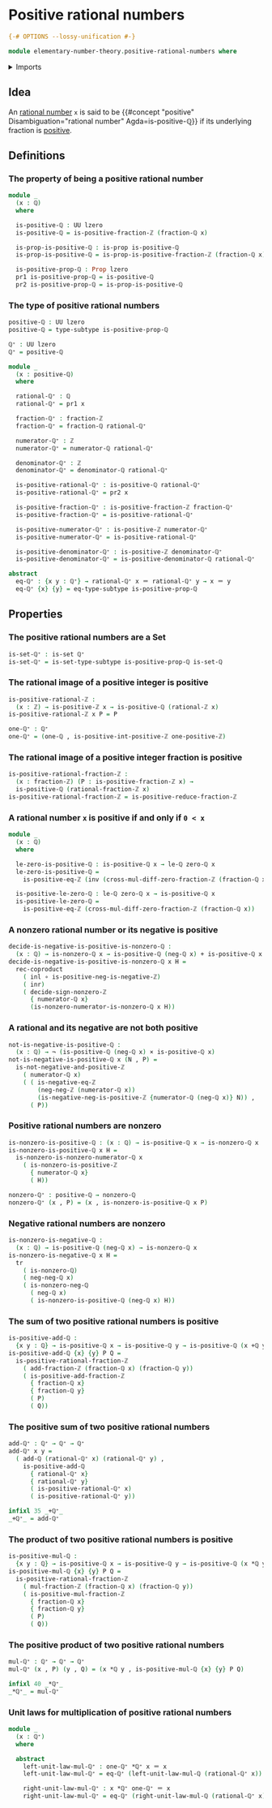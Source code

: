 # Positive rational numbers

```agda
{-# OPTIONS --lossy-unification #-}

module elementary-number-theory.positive-rational-numbers where
```

<details><summary>Imports</summary>

```agda
open import elementary-number-theory.addition-integer-fractions
open import elementary-number-theory.addition-rational-numbers
open import elementary-number-theory.cross-multiplication-difference-integer-fractions
open import elementary-number-theory.integer-fractions
open import elementary-number-theory.integers
open import elementary-number-theory.multiplication-integer-fractions
open import elementary-number-theory.multiplication-integers
open import elementary-number-theory.multiplication-rational-numbers
open import elementary-number-theory.negative-integers
open import elementary-number-theory.nonzero-rational-numbers
open import elementary-number-theory.positive-and-negative-integers
open import elementary-number-theory.positive-integer-fractions
open import elementary-number-theory.positive-integers
open import elementary-number-theory.rational-numbers
open import elementary-number-theory.reduced-integer-fractions
open import elementary-number-theory.strict-inequality-rational-numbers

open import foundation.cartesian-product-types
open import foundation.coproduct-types
open import foundation.dependent-pair-types
open import foundation.function-types
open import foundation.identity-types
open import foundation.negation
open import foundation.propositions
open import foundation.sets
open import foundation.subtypes
open import foundation.transport-along-identifications
open import foundation.universe-levels
```

</details>

## Idea

An [rational number](elementary-number-theory.rational-numbers.md) `x` is said
to be
{{#concept "positive" Disambiguation="rational number" Agda=is-positive-ℚ}} if
its underlying fraction is
[positive](elementary-number-theory.positive-integer-fractions.md).

## Definitions

### The property of being a positive rational number

```agda
module _
  (x : ℚ)
  where

  is-positive-ℚ : UU lzero
  is-positive-ℚ = is-positive-fraction-ℤ (fraction-ℚ x)

  is-prop-is-positive-ℚ : is-prop is-positive-ℚ
  is-prop-is-positive-ℚ = is-prop-is-positive-fraction-ℤ (fraction-ℚ x)

  is-positive-prop-ℚ : Prop lzero
  pr1 is-positive-prop-ℚ = is-positive-ℚ
  pr2 is-positive-prop-ℚ = is-prop-is-positive-ℚ
```

### The type of positive rational numbers

```agda
positive-ℚ : UU lzero
positive-ℚ = type-subtype is-positive-prop-ℚ

ℚ⁺ : UU lzero
ℚ⁺ = positive-ℚ

module _
  (x : positive-ℚ)
  where

  rational-ℚ⁺ : ℚ
  rational-ℚ⁺ = pr1 x

  fraction-ℚ⁺ : fraction-ℤ
  fraction-ℚ⁺ = fraction-ℚ rational-ℚ⁺

  numerator-ℚ⁺ : ℤ
  numerator-ℚ⁺ = numerator-ℚ rational-ℚ⁺

  denominator-ℚ⁺ : ℤ
  denominator-ℚ⁺ = denominator-ℚ rational-ℚ⁺

  is-positive-rational-ℚ⁺ : is-positive-ℚ rational-ℚ⁺
  is-positive-rational-ℚ⁺ = pr2 x

  is-positive-fraction-ℚ⁺ : is-positive-fraction-ℤ fraction-ℚ⁺
  is-positive-fraction-ℚ⁺ = is-positive-rational-ℚ⁺

  is-positive-numerator-ℚ⁺ : is-positive-ℤ numerator-ℚ⁺
  is-positive-numerator-ℚ⁺ = is-positive-rational-ℚ⁺

  is-positive-denominator-ℚ⁺ : is-positive-ℤ denominator-ℚ⁺
  is-positive-denominator-ℚ⁺ = is-positive-denominator-ℚ rational-ℚ⁺

abstract
  eq-ℚ⁺ : {x y : ℚ⁺} → rational-ℚ⁺ x ＝ rational-ℚ⁺ y → x ＝ y
  eq-ℚ⁺ {x} {y} = eq-type-subtype is-positive-prop-ℚ
```

## Properties

### The positive rational numbers are a Set

```agda
is-set-ℚ⁺ : is-set ℚ⁺
is-set-ℚ⁺ = is-set-type-subtype is-positive-prop-ℚ is-set-ℚ
```

### The rational image of a positive integer is positive

```agda
is-positive-rational-ℤ :
  (x : ℤ) → is-positive-ℤ x → is-positive-ℚ (rational-ℤ x)
is-positive-rational-ℤ x P = P

one-ℚ⁺ : ℚ⁺
one-ℚ⁺ = (one-ℚ , is-positive-int-positive-ℤ one-positive-ℤ)
```

### The rational image of a positive integer fraction is positive

```agda
is-positive-rational-fraction-ℤ :
  (x : fraction-ℤ) (P : is-positive-fraction-ℤ x) →
  is-positive-ℚ (rational-fraction-ℤ x)
is-positive-rational-fraction-ℤ = is-positive-reduce-fraction-ℤ
```

### A rational number `x` is positive if and only if `0 < x`

```agda
module _
  (x : ℚ)
  where

  le-zero-is-positive-ℚ : is-positive-ℚ x → le-ℚ zero-ℚ x
  le-zero-is-positive-ℚ =
    is-positive-eq-ℤ (inv (cross-mul-diff-zero-fraction-ℤ (fraction-ℚ x)))

  is-positive-le-zero-ℚ : le-ℚ zero-ℚ x → is-positive-ℚ x
  is-positive-le-zero-ℚ =
    is-positive-eq-ℤ (cross-mul-diff-zero-fraction-ℤ (fraction-ℚ x))
```

### A nonzero rational number or its negative is positive

```agda
decide-is-negative-is-positive-is-nonzero-ℚ :
  (x : ℚ) → is-nonzero-ℚ x → is-positive-ℚ (neg-ℚ x) + is-positive-ℚ x
decide-is-negative-is-positive-is-nonzero-ℚ x H =
  rec-coproduct
    ( inl ∘ is-positive-neg-is-negative-ℤ)
    ( inr)
    ( decide-sign-nonzero-ℤ
      { numerator-ℚ x}
      (is-nonzero-numerator-is-nonzero-ℚ x H))
```

### A rational and its negative are not both positive

```agda
not-is-negative-is-positive-ℚ :
  (x : ℚ) → ¬ (is-positive-ℚ (neg-ℚ x) × is-positive-ℚ x)
not-is-negative-is-positive-ℚ x (N , P) =
  is-not-negative-and-positive-ℤ
    ( numerator-ℚ x)
    ( ( is-negative-eq-ℤ
        (neg-neg-ℤ (numerator-ℚ x))
        (is-negative-neg-is-positive-ℤ {numerator-ℚ (neg-ℚ x)} N)) ,
      ( P))
```

### Positive rational numbers are nonzero

```agda
is-nonzero-is-positive-ℚ : (x : ℚ) → is-positive-ℚ x → is-nonzero-ℚ x
is-nonzero-is-positive-ℚ x H =
  is-nonzero-is-nonzero-numerator-ℚ x
    ( is-nonzero-is-positive-ℤ
      { numerator-ℚ x}
      ( H))

nonzero-ℚ⁺ : positive-ℚ → nonzero-ℚ
nonzero-ℚ⁺ (x , P) = (x , is-nonzero-is-positive-ℚ x P)
```

### Negative rational numbers are nonzero

```agda
is-nonzero-is-negative-ℚ :
  (x : ℚ) → is-positive-ℚ (neg-ℚ x) → is-nonzero-ℚ x
is-nonzero-is-negative-ℚ x H =
  tr
    ( is-nonzero-ℚ)
    ( neg-neg-ℚ x)
    ( is-nonzero-neg-ℚ
      ( neg-ℚ x)
      ( is-nonzero-is-positive-ℚ (neg-ℚ x) H))
```

### The sum of two positive rational numbers is positive

```agda
is-positive-add-ℚ :
  {x y : ℚ} → is-positive-ℚ x → is-positive-ℚ y → is-positive-ℚ (x +ℚ y)
is-positive-add-ℚ {x} {y} P Q =
  is-positive-rational-fraction-ℤ
    ( add-fraction-ℤ (fraction-ℚ x) (fraction-ℚ y))
    ( is-positive-add-fraction-ℤ
      { fraction-ℚ x}
      { fraction-ℚ y}
      ( P)
      ( Q))
```

### The positive sum of two positive rational numbers

```agda
add-ℚ⁺ : ℚ⁺ → ℚ⁺ → ℚ⁺
add-ℚ⁺ x y =
  ( add-ℚ (rational-ℚ⁺ x) (rational-ℚ⁺ y) ,
    is-positive-add-ℚ
      { rational-ℚ⁺ x}
      { rational-ℚ⁺ y}
      ( is-positive-rational-ℚ⁺ x)
      ( is-positive-rational-ℚ⁺ y))

infixl 35 _+ℚ⁺_
_+ℚ⁺_ = add-ℚ⁺
```

### The product of two positive rational numbers is positive

```agda
is-positive-mul-ℚ :
  {x y : ℚ} → is-positive-ℚ x → is-positive-ℚ y → is-positive-ℚ (x *ℚ y)
is-positive-mul-ℚ {x} {y} P Q =
  is-positive-rational-fraction-ℤ
    ( mul-fraction-ℤ (fraction-ℚ x) (fraction-ℚ y))
    ( is-positive-mul-fraction-ℤ
      { fraction-ℚ x}
      { fraction-ℚ y}
      ( P)
      ( Q))
```

### The positive product of two positive rational numbers

```agda
mul-ℚ⁺ : ℚ⁺ → ℚ⁺ → ℚ⁺
mul-ℚ⁺ (x , P) (y , Q) = (x *ℚ y , is-positive-mul-ℚ {x} {y} P Q)

infixl 40 _*ℚ⁺_
_*ℚ⁺_ = mul-ℚ⁺
```

### Unit laws for multiplication of positive rational numbers

```agda
module _
  (x : ℚ⁺)
  where

  abstract
    left-unit-law-mul-ℚ⁺ : one-ℚ⁺ *ℚ⁺ x ＝ x
    left-unit-law-mul-ℚ⁺ = eq-ℚ⁺ (left-unit-law-mul-ℚ (rational-ℚ⁺ x))

    right-unit-law-mul-ℚ⁺ : x *ℚ⁺ one-ℚ⁺ ＝ x
    right-unit-law-mul-ℚ⁺ = eq-ℚ⁺ (right-unit-law-mul-ℚ (rational-ℚ⁺ x))
```
